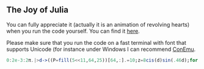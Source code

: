## The Joy of Julia

You can fully appreciate it (actually it is an animation of revolving hearts) when you run the code yourself. You can find it [here](https://github.com/maxbennedich/code-golf/tree/cea06287689868f2342959f9c12f0b629a1d0cf4/hearts).

Please make sure that you run the code on a fast terminal with font that supports Unicode (for instance under Windows I can recommend [ConEmu](https://conemu.github.io/).

```julia
0:2e-3:2π.|>d->((P=fill(5<<11,64,25))[64,:].=10;z=8cis(d)sin(.46d);for r=0:98,c=0:5^3 x,y=@.mod(2-$reim((.016c-r/49im-1-im)z),4)-2;√2(y+.5-√√x^2)^2<4-x^2&&(P[c÷2+1,r÷4+1]|=Int(")*,h08H¨"[1+r&3+4&4c])-40)end;print("\e[H\e[1;31m",join(Char.(P))));
```
